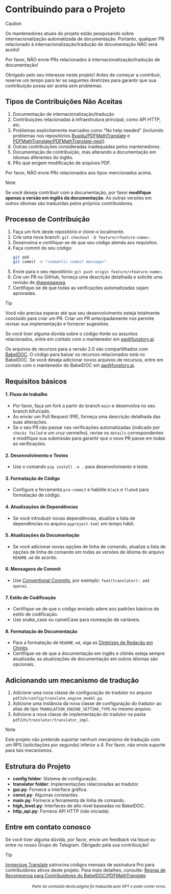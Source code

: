 # Contribuindo para o Projeto

> [!CAUTION]
>
> Os mantenedores atuais do projeto estão pesquisando sobre internacionalização automatizada de documentação. Portanto, qualquer PR relacionado à internacionalização/tradução de documentação NÃO será aceito!
>
> Por favor, NÃO envie PRs relacionados à internacionalização/tradução de documentação!

Obrigado pelo seu interesse neste projeto! Antes de começar a contribuir, reserve um tempo para ler as seguintes diretrizes para garantir que sua contribuição possa ser aceita sem problemas.

## Tipos de Contribuições Não Aceitas

1. Documentação de internacionalização/tradução
2. Contribuições relacionadas à infraestrutura principal, como API HTTP, etc.
3. Problemas explicitamente marcados como "No help needed" (incluindo problemas nos repositórios [Byaidu/PDFMathTranslate](Byaidu/PDFMathTranslate) e [PDFMathTranslate/PDFMathTranslate-next](PDFMathTranslate/PDFMathTranslate-next)).
4. Outras contribuições consideradas inadequadas pelos mantenedores.
5. Documentação de contribuição, mas alterando a documentação em idiomas diferentes do inglês.
6. PRs que exigem modificação de arquivos PDF.

Por favor, NÃO envie PRs relacionados aos tipos mencionados acima.

> [!NOTE]
>
> Se você deseja contribuir com a documentação, por favor **modifique apenas a versão em inglês da documentação**. As outras versões em outros idiomas são traduzidas pelos próprios contribuidores.

## Processo de Contribuição

1. Faça um fork deste repositório e clone-o localmente.
2. Crie uma nova branch: `git checkout -b feature/<feature-name>`.
3. Desenvolva e certifique-se de que seu código atenda aos requisitos.
4. Faça commit do seu código:
   ```bash
   git add .
   git commit -m "<semantic commit message>"
   ```
5. Envie para o seu repositório: `git push origin feature/<feature-name>`.
6. Crie um PR no GitHub, forneça uma descrição detalhada e solicite uma revisão de [@awwaawwa](https://github.com/awwaawwa).
7. Certifique-se de que todas as verificações automatizadas sejam aprovadas.

> [!TIP]
>
> Você não precisa esperar até que seu desenvolvimento esteja totalmente concluído para criar um PR. Criar um PR antecipadamente nos permite revisar sua implementação e fornecer sugestões.
>
> Se você tiver alguma dúvida sobre o código-fonte ou assuntos relacionados, entre em contato com o mantenedor em aw@funstory.ai.
>
> Os arquivos de recursos para a versão 2.0 são compartilhados com [BabelDOC](https://github.com/funstory-ai/BabelDOC). O código para baixar os recursos relacionados está no BabelDOC. Se você deseja adicionar novos arquivos de recursos, entre em contato com o mantenedor do BabelDOC em aw@funstory.ai.

## Requisitos básicos

<h4 id="sop">1. Fluxo de trabalho</h4>

   - Por favor, faça um fork a partir do branch `main` e desenvolva no seu branch bifurcado.
   - Ao enviar um Pull Request (PR), forneça uma descrição detalhada das suas alterações.
   - Se o seu PR não passar nas verificações automatizadas (indicado por `checks failed` e um cruz vermelho), revise os `details` correspondentes e modifique sua submissão para garantir que o novo PR passe em todas as verificações.


<h4 id="dev&test">2. Desenvolvimento e Testes</h4>

   - Use o comando `pip install -e .` para desenvolvimento e teste.


<h4 id="format">3. Formatação de Código</h4>

   - Configure a ferramenta `pre-commit` e habilite `black` e `flake8` para formatação de código.


<h4 id="requpdate">4. Atualizações de Dependências</h4>

   - Se você introduzir novas dependências, atualize a lista de dependências no arquivo `pyproject.toml` em tempo hábil.


<h4 id="docupdate">5. Atualizações da Documentação</h4>

   - Se você adicionar novas opções de linha de comando, atualize a lista de opções de linha de comando em todas as versões de idioma do arquivo `README.md` de acordo.


<h4 id="commitmsg">6. Mensagens de Commit</h4>

   - Use [Conventional Commits](https://www.conventionalcommits.org/en/v1.0.0/), por exemplo: `feat(translator): add openai`.


<h4 id="estilocodigo">7. Estilo de Codificação</h4>

   - Certifique-se de que o código enviado adere aos padrões básicos de estilo de codificação.
   - Use snake_case ou camelCase para nomeação de variáveis.


<h4 id="doctypo">8. Formatação de Documentação</h4>

   - Para a formatação de `README.md`, siga as [Diretrizes de Redação em Chinês](https://github.com/sparanoid/chinese-copywriting-guidelines).
   - Certifique-se de que a documentação em inglês e chinês esteja sempre atualizada; as atualizações de documentação em outros idiomas são opcionais.

## Adicionando um mecanismo de tradução

1. Adicione uma nova classe de configuração do tradutor no arquivo `pdf2zh/config/translate_engine_model.py`.
2. Adicione uma instância da nova classe de configuração do tradutor ao alias de tipo `TRANSLATION_ENGINE_SETTING_TYPE` no mesmo arquivo.
3. Adicione a nova classe de implementação do tradutor na pasta `pdf2zh/translator/translator_impl`.

> [!NOTE]
>
> Este projeto não pretende suportar nenhum mecanismo de tradução com um RPS (solicitações por segundo) inferior a 4. Por favor, não envie suporte para tais mecanismos.

## Estrutura do Projeto

- **config folder**: Sistema de configuração.
- **translator folder**: Implementações relacionadas ao tradutor.
- **gui.py**: Fornece a interface gráfica.
- **const.py**: Algumas constantes.
- **main.py**: Fornece a ferramenta de linha de comando.
- **high_level.py**: Interfaces de alto nível baseadas no BabelDOC.
- **http_api.py**: Fornece API HTTP (não iniciada).

## Entre em contato conosco

Se você tiver alguma dúvida, por favor, envie um feedback via Issue ou entre no nosso Grupo do Telegram. Obrigado pela sua contribuição!

> [!TIP]
>
> [Immersive Translate](https://immersivetranslate.com) patrocina códigos mensais de assinatura Pro para contribuidores ativos deste projeto. Para mais detalhes, consulte: [Regras de Recompensa para Contribuidores do BabelDOC/PDFMathTranslate](https://funstory-ai.github.io/BabelDOC/CONTRIBUTOR_REWARD/)

<div align="right"> 
<h6><small>Parte do conteúdo desta página foi traduzida pelo GPT e pode conter erros.</small></h6>